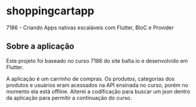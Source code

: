 # shoppingcartapp

7186 - Criando Apps nativas escaláveis com Flutter, BloC e Provider

## Sobre a aplicação

Este projeto foi baseado no curso 7186 do site balta.io e desenvolvido em Flutter.

A aplicação é um carrinho de compras.
Os produtos, categorias dos produtos e usuários eram acessados na API ensinada no curso, porém no momento ela está offline. Alterei a codificação para buscar um json dentro da aplicação para permitir a continuação do curso.
